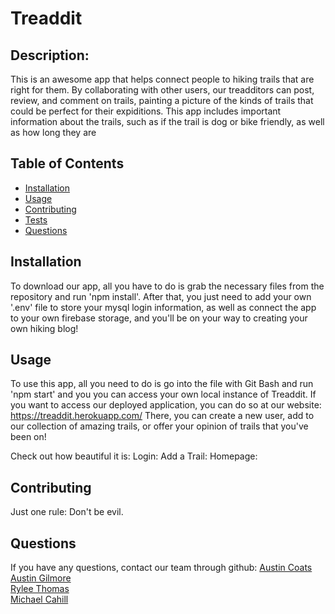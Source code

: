 # Treaddit

## Description:
  
   This is an awesome app that helps connect people to hiking trails that are right for them. By collaborating with other users, our treadditors can post, review, and comment on trails, painting a picture of the kinds of trails that could be perfect for their expiditions. This app includes important information about the trails, such as if the trail is dog or bike friendly, as well as how long they are 
  
  ## Table of Contents


  
* [Installation](#installation)
* [Usage](#usage)
* [Contributing](#contributing)
* [Tests](#tests)
* [Questions](#questions)
  
## Installation
  To download our app, all you have to do is grab the necessary files from the repository and run 'npm install'. After that, you just need to add your own '.env' file to store your mysql login information, as well as connect the app to your own firebase storage, and you'll be on your way to creating your own hiking blog! 

  
## Usage
  To use this app, all you need to do is go into the file with Git Bash and run 'npm start' and you you can access your own local instance of Treaddit.
  If you want to access our deployed application, you can do so at our website: https://treaddit.herokuapp.com/ 
  There, you can create a new user, add to our collection of amazing trails, or offer your opinion of trails that you've been on!
  
  Check out how beautiful it is:
  Login: 
  Add a Trail:
  Homepage: 

## Contributing
  Just one rule: Don't be evil.
  
## Questions
If you have any questions, contact our team through github:
  <a href='https://github.com/aucoats'>Austin Coats</a><br>
  <a href='https://github.com/austingilmora'>Austin Gilmore</a><br>
  <a href='https://github.com/RyleeThomas'>Rylee Thomas</a><br>
  <a href='https://github.com/cahillmichael'>Michael Cahill</a><br>
